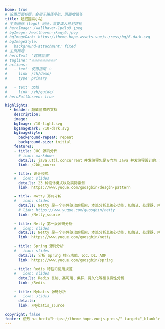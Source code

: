 ```yaml
---
home: true
# 设置页面标题，会用于路径导航、页面增强等
title: 超威蓝猫小站
# 主页图标 (logo) 地址，需要填入绝对路径
# heroImage: /wallhaven-1pd1o9.jpeg
# bgImage: /wallhaven-pkmqy9.jpeg
# bgImageDark: https://theme-hope-assets.vuejs.press/bg/6-dark.svg
# bgImageStyle:
#   background-attachment: fixed
# 主页标题
# heroText: "超威蓝猫"
# tagline: "🔥🔥🔥🔥🔥🔥🔥🔥🔥"
# actions:
#   - text: 使用指南 💡
#     link: /zh/demo/
#     type: primary

#   - text: 文档
#     link: /zh/guide/
# heroFullScreen: true

highlights:
  - header: 超威蓝猫的文档
    description: 
    image: 
    bgImage: /10-light.svg
    bgImageDark: /10-dark.svg
    bgImageStyle:
      background-repeat: repeat
      background-size: initial
    features:
    - title: JUC 源码分析
      # icon: markdown
      details: java.util.concurrent 并发编程包是专门为 Java 并发编程设计的，本篇主要针对其原理实现进行分析
      link: /JDK_source

    - title: 设计模式
    #   icon: slides
      details: 23 种设计模式以及实际案例
      link: https://www.yuque.com/guosgbin/desgin-pattern

    - title: Netty 源码分析
    #   icon: slides
      details: Netty 是一个事件驱动的框架，本篇分析其核心功能，如管道、处理器、内存池等
      # link: https://www.yuque.com/guosgbin/netty
      link: /Netty_source

    - title: Netty 第一版源码分析
    #   icon: slides
      details: Netty 是一个事件驱动的框架，本篇分析其核心功能，如管道、处理器、内存池等
      link: https://www.yuque.com/guosgbin/netty

    - title: Spring 源码分析
    #   icon: slides
      details: 分析 Spring 核心功能，IoC、DI、AOP
      link: https://www.yuque.com/guosgbin/spring
      
    - title: Redis 特性和使用规范
    #   icon: slides
      details: Redis 复制、高可用、集群、持久化等相关特性分析
      link: /Redis

    - title: Mybatis 源码分析
    #   icon: slides
      details: 
      link: /Mybatis_source

copyright: false
footer: 使用 <a href="https://theme-hope.vuejs.press/" target="_blank">VuePress Theme Hope</a> 主题 | 超威蓝猫 Dylan Kwok 
---
```


<!-- <img alt="今日诗词" src="https://v2.jinrishici.com/one.svg?font-size=25&spacing=3 &color=grey" style="max-width:100%; display: block; margin: 0 auto;"> -->
<!-- <img src="/wallhaven-1pd1o9.jpeg" style="max-width:100%; display: block; margin: 0 auto;> -->
